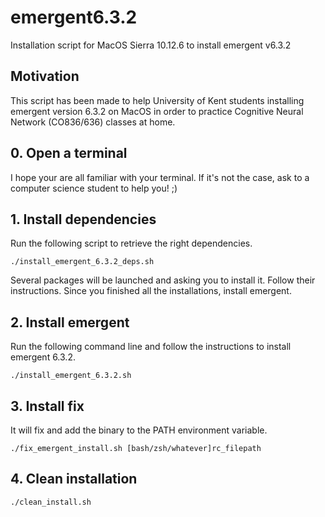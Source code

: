 # emergent6.3.2
Installation script for MacOS Sierra 10.12.6 to install emergent v6.3.2

## Motivation
This script has been made to help University of Kent students installing emergent version 6.3.2 on MacOS in order to practice Cognitive Neural Network (CO836/636) classes at home.

## 0. Open a terminal
I hope your are all familiar with your terminal. If it's not the case, ask to a computer science student to help you! ;)

## 1. Install dependencies
Run the following script to retrieve the right dependencies.
```
./install_emergent_6.3.2_deps.sh
```
Several packages will be launched and asking you to install it. Follow their instructions. Since you finished all the installations, install emergent.

## 2. Install emergent
Run the following command line and follow the instructions to install emergent 6.3.2.
```
./install_emergent_6.3.2.sh
```

## 3. Install fix
It will fix and add the binary to the PATH environment variable.
```
./fix_emergent_install.sh [bash/zsh/whatever]rc_filepath
```

## 4. Clean installation
```
./clean_install.sh
```
